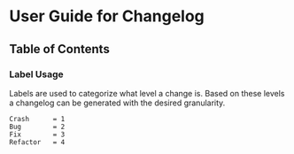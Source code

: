
# User Guide for Changelog

## Table of Contents



### Label Usage
Labels are used to categorize what level a change is. Based on these levels a changelog can be generated with the desired granularity.

```
Crash      = 1
Bug        = 2
Fix        = 3
Refactor   = 4
```